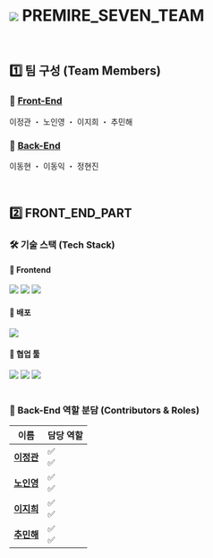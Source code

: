 # <img src="https://avatars.githubusercontent.com/u/219304290?s=48&v=4"> PREMIRE_SEVEN_TEAM

<br>

## 1️⃣ 팀 구성 (Team Members)

### 🔹 [Front-End](https://github.com/PREMIER-SEVEN-TEAM/ps_frontend)

이정관 ・ 노인영 ・ 이지희 ・ 추민해

### 🔹 [Back-End](https://github.com/PREMIER-SEVEN-TEAM/ps_backend)

이동현 ・ 이동익 ・ 정현진
<br>

<br>

## 2️⃣ FRONT_END_PART

### 🛠️ 기술 스택 (Tech Stack)

#### 🔹 Frontend

<img src="https://img.shields.io/badge/TypeScript-3178C6?style=for-the-badge&logo=typescript&logoColor=white"/> <img src="https://img.shields.io/badge/React-61DAFB?style=for-the-badge&logo=react&logoColor=black"/> <img src="https://img.shields.io/badge/Redux-764ABC?style=for-the-badge&logo=redux&logoColor=white"/>

#### 🔹 배포

<img src="https://img.shields.io/badge/Vercel-000000?style=for-the-badge&logo=vercel&logoColor=white"/> 

#### 🔹 협업 툴

<img src="https://img.shields.io/badge/Git-F05032?style=for-the-badge&logo=git&logoColor=white"/> <img src="https://img.shields.io/badge/GitHub-181717?style=for-the-badge&logo=github&logoColor=white"/> <img src="https://img.shields.io/badge/Notion-000000?style=for-the-badge&logo=notion&logoColor=white"/>
<br><br>

### 👥 Back-End 역할 분담 (Contributors & Roles)

| 이름                                          | 담당 역할 |
| --------------------------------------------- | --------- |
| [**이정관**](https://github.com/LEEJUNGKWAN1) | ✅ <br>✅   |
| [**노인영**](https://github.com/ines2131)     | ✅ <br>✅   |
| [**이지희**](https://github.com/heeji9290)    | ✅ <br>✅   |
| [**추민해**](https://github.com/minechoo)     | ✅ <br>✅   |
